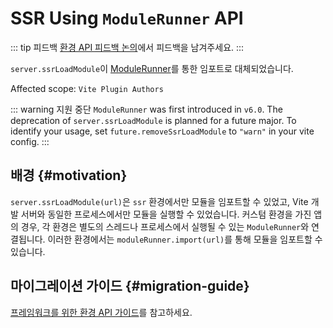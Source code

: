 # SSR Using `ModuleRunner` API

::: tip 피드백
[환경 API 피드백 논의](https://github.com/vitejs/vite/discussions/16358)에서 피드백을 남겨주세요.
:::

`server.ssrLoadModule`이 [ModuleRunner](/guide/api-environment#modulerunner)를 통한 임포트로 대체되었습니다.

Affected scope: `Vite Plugin Authors`

::: warning 지원 중단
`ModuleRunner` was first introduced in `v6.0`. The deprecation of `server.ssrLoadModule` is planned for a future major. To identify your usage, set `future.removeSsrLoadModule` to `"warn"` in your vite config.
:::

## 배경 {#motivation}

`server.ssrLoadModule(url)`은 `ssr` 환경에서만 모듈을 임포트할 수 있었고, Vite 개발 서버와 동일한 프로세스에서만 모듈을 실행할 수 있었습니다. 커스텀 환경을 가진 앱의 경우, 각 환경은 별도의 스레드나 프로세스에서 실행될 수 있는 `ModuleRunner`와 연결됩니다. 이러한 환경에서는 `moduleRunner.import(url)`를 통해 모듈을 임포트할 수 있습니다.

## 마이그레이션 가이드 {#migration-guide}

[프레임워크를 위한 환경 API 가이드](../guide/api-environment-frameworks.md)를 참고하세요.